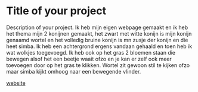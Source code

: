 # Title of your project

Description of your project.
Ik heb mijn eigen webpage gemaakt en ik heb het thema mijn 2 konijnen gemaakt, het zwart met witte konijn is mijn konijn genaamd wortel en het volledig bruine konijn is mn zusje der konijn en die heet simba. Ik heb een achtergrond ergens vandaan gehaald en toen heb ik wat wolkjes toegevoegd. Ik heb ook op het gras 2 bloemen staan die bewegen alsof het een beetje waait ofzo en je kan er zelf ook meer toevoegen door op het gras te klikken. Wortel zit gewoon stil te kijken ofzo maar simba kijkt omhoog naar een bewegende vlinder.

[website](https://glu-csd.github.io/web-weekopdracht-3-eigen-webpagina-liannefm/)